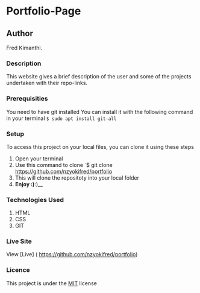 # Portfolio-Page
## Author
Fred Kimanthi.
### Description
This website gives a brief description of the user and some of the projects undertaken with their repo-links.
### Prerequisities
You need to have git installed
You can install it with the following command in your terminal
`$ sudo apt install git-all`
### Setup
To access this project on your local files, you can clone it using these steps
1. Open your terminal
1. Use this command to clone `$ git clone
https://github.com/nzyokifred/portfolio
1. This will clone the repositoty into your local folder
1. __Enjoy :)__:)__
### Technologies Used
1. HTML
1. CSS
1. GIT
### Live Site
View [Live] ( https://github.com/nzyokifred/portfolio)
### Licence
This project is under the  [MIT](license) license